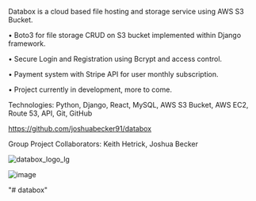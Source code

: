 Databox is a cloud based file hosting and storage service using AWS S3 Bucket. 

• Boto3 for file storage CRUD on S3 bucket implemented within Django framework.

• Secure Login and Registration using Bcrypt and access control.

• Payment system with Stripe API for user monthly subscription.

• Project currently in development, more to come.

Technologies: Python, Django, React, MySQL, AWS S3 Bucket, AWS EC2, Route 53, API, Git, GitHub

https://github.com/joshuabecker91/databox

Group Project Collaborators: Keith Hetrick, Joshua Becker

![databox_logo_lg](https://user-images.githubusercontent.com/98496684/197373955-cbe7722c-2985-4a45-bcc5-cb3ddcf981c7.png)

![image](https://user-images.githubusercontent.com/98496684/205559035-b80493b9-4296-49c2-9897-d6c604069a64.png)

"# databox" 


